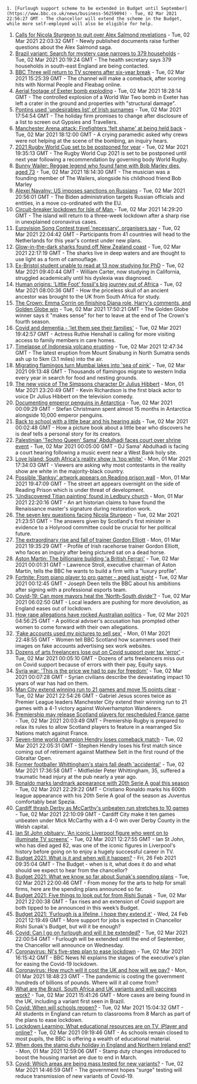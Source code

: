 
    1. [Furlough support scheme to be extended in Budget until September](https://www.bbc.co.uk/news/business-56259094) - Tue, 02 Mar 2021 22:56:27 GMT - The chancellor will extend the scheme in the Budget, while more self-employed will also be eligible for help.
1. [Calls for Nicola Sturgeon to quit over Alex Salmond revelations](https://www.bbc.co.uk/news/uk-scotland-scotland-politics-56259056) - Tue, 02 Mar 2021 22:03:32 GMT - Newly published documents raise further questions about the Alex Salmond saga.
1. [Brazil variant: Search for mystery case narrows to 379 households](https://www.bbc.co.uk/news/uk-56254979) - Tue, 02 Mar 2021 20:19:24 GMT - The health secretary says 379 households in south-east England are being contacted.
1. [BBC Three will return to TV screens after six-year break](https://www.bbc.co.uk/news/entertainment-arts-56251020) - Tue, 02 Mar 2021 15:25:39 GMT - The channel will make a comeback, after scoring hits with Normal People and Fleabag online.
1. [Aerial footage of Exeter bomb exploding](https://www.bbc.co.uk/news/uk-england-devon-56257366) - Tue, 02 Mar 2021 18:28:14 GMT - The controlled explosion of a World War Two bomb in Exeter has left a crater in the ground and properties with "structural damage".
1. [Pontins used 'undesirables list' of Irish surnames](https://www.bbc.co.uk/news/business-56246848) - Tue, 02 Mar 2021 17:54:54 GMT - The holiday firm promises to change after disclosure of a list to screen out Gypsies and Travellers.
1. [Manchester Arena attack: Firefighters 'felt shame' at being held back](https://www.bbc.co.uk/news/uk-england-manchester-56241659) - Tue, 02 Mar 2021 18:12:00 GMT - A crying paramedic asked why crews were not helping at the scene of the bombing, an inquiry hears.
1. [2021 Rugby World Cup set to be postponed for year](https://www.bbc.co.uk/sport/rugby-union/56257270) - Tue, 02 Mar 2021 19:35:13 GMT - The Rugby World Cup 2021 is set to be postponed until next year following a recommendation by governing body World Rugby.
1. [Bunny Wailer: Reggae legend who found fame with Bob Marley dies, aged 73](https://www.bbc.co.uk/news/entertainment-arts-56256885) - Tue, 02 Mar 2021 18:14:30 GMT - The musician was a founding member of The Wailers, alongside his childhood friend Bob Marley
1. [Alexei Navalny: US imposes sanctions on Russians](https://www.bbc.co.uk/news/world-us-canada-56255694) - Tue, 02 Mar 2021 20:56:01 GMT - The Biden administration targets Russian officials and entities, in a move co-ordinated with the EU.
1. [Circuit-breaker lockdown for Isle of Man  ](https://www.bbc.co.uk/news/world-europe-isle-of-man-56245100) - Tue, 02 Mar 2021 14:29:20 GMT - The island will return to a three-week lockdown after a sharp rise in unexplained coronavirus cases.
1. [Eurovision Song Contest travel 'necessary', organisers say](https://www.bbc.co.uk/news/entertainment-arts-56243857) - Tue, 02 Mar 2021 22:04:42 GMT - Participants from 41 countries will head to the Netherlands for this year's contest under new plans.
1. [Glow-in-the-dark sharks found off New Zealand coast](https://www.bbc.co.uk/news/world-asia-56256808) - Tue, 02 Mar 2021 22:17:19 GMT - The sharks live in deep waters and are thought to use light as a form of camouflage.
1. [Ex-Bristol student unable to read at 13 now studying for PhD](https://www.bbc.co.uk/news/uk-england-bristol-56249776) - Tue, 02 Mar 2021 09:40:44 GMT - William Carter, now studying in California, struggled academically until his dyslexia was diagnosed.
1. [Human origins: 'Little Foot' fossil's big journey out of Africa](https://www.bbc.co.uk/news/science-environment-56241509) - Tue, 02 Mar 2021 08:00:36 GMT - How the priceless skull of an ancient ancestor was brought to the UK from South Africa for study.
1. [The Crown: Emma Corrin on finishing Diana role, Harry's comments, and Golden Globe win](https://www.bbc.co.uk/news/entertainment-arts-56253651) - Tue, 02 Mar 2021 17:50:21 GMT - The Golden Globe winner says it "makes sense" for her to leave at the end of The Crown's fourth season.
1. [Covid and dementia - 'let them see their families'](https://www.bbc.co.uk/news/health-56258657) - Tue, 02 Mar 2021 19:42:57 GMT - Actress Ruthie Henshall is calling for more visiting access to family members in care homes.
1. [Timelapse of Indonesia volcano erupting](https://www.bbc.co.uk/news/world-asia-56253470) - Tue, 02 Mar 2021 12:47:34 GMT - The latest eruption from Mount Sinabung in North Sumatra sends ash up to 5km (3.1 miles) into the air.
1. [Migrating flamingos turn Mumbai lakes into 'sea of pink'](https://www.bbc.co.uk/news/world-asia-india-56250443) - Tue, 02 Mar 2021 09:13:48 GMT - Thousands of flamingos migrate to western India every year in search for food and nesting grounds.
1. [The new voice of The Simpsons character Dr Julius Hibbert](https://www.bbc.co.uk/news/world-us-canada-56247935) - Mon, 01 Mar 2021 23:20:49 GMT - Kevin Richardson is the first black actor to voice Dr Julius Hibbert on the television comedy.
1. [Documenting emperor penguins in Antarctica](https://www.bbc.co.uk/news/in-pictures-55857380) - Tue, 02 Mar 2021 00:09:29 GMT - Stefan Christmann spent almost 15 months in Antarctica alongside 10,000 emperor penguins.
1. [Back to school with a little bear and his hearing aids](https://www.bbc.co.uk/news/entertainment-arts-56216508) - Tue, 02 Mar 2021 00:02:48 GMT - How a picture book about a little bear who discovers he is deaf tells a personal story for its creators.
1. [Palestinian 'Techno Queen' Sama' Abdulhadi faces court over shrine event](https://www.bbc.co.uk/news/world-middle-east-56244886) - Tue, 02 Mar 2021 00:05:00 GMT - DJ Sama' Abdulhadi is facing a court hearing following a music event near a West Bank holy site.
1. [Love Island: South Africa's reality show is 'too white'](https://www.bbc.co.uk/news/world-africa-56244227) - Mon, 01 Mar 2021 17:34:03 GMT - Viewers are asking why most contestants in the reality show are white in the majority-black country.
1. [Possible 'Banksy' artwork appears on Reading prison wall](https://www.bbc.co.uk/news/uk-england-berkshire-56231364) - Mon, 01 Mar 2021 19:47:09 GMT - The street art appears overnight on the side of Reading Prison which is under threat of development.
1. ['Undiscovered Titian painting' found in Ledbury church](https://www.bbc.co.uk/news/uk-england-hereford-worcester-56241825) - Mon, 01 Mar 2021 22:20:16 GMT - An art historian claims to have found the Renaissance master's signature during restoration work.
1. [The seven key questions facing Nicola Sturgeon](https://www.bbc.co.uk/news/uk-scotland-scotland-politics-56258226) - Tue, 02 Mar 2021 21:23:51 GMT - The answers given by Scotland's first minister in evidence to a Holyrood committee could be crucial for her political future.
1. [The extraordinary rise and fall of trainer Gordon Elliott](https://www.bbc.co.uk/sport/horse-racing/56230013) - Mon, 01 Mar 2021 19:35:29 GMT - Profile of Irish racehorse trainer Gordon Elliott, who faces an inquiry after being pictured sat on a dead horse.
1. [Aston Martin: The billionaire building 'a British Ferrari'](https://www.bbc.co.uk/news/business-56245666) - Tue, 02 Mar 2021 00:01:31 GMT - Lawrence Stroll, executive chairman of Aston Martin, tells the BBC he wants to build a firm with a "luxury profile".
1. [Fortnite: From piano player to pro gamer - aged just eight](https://www.bbc.co.uk/news/technology-56239242) - Tue, 02 Mar 2021 00:12:45 GMT - Joseph Deen tells the BBC about his ambitions after signing with a professional esports team.
1. [Covid-19: Can more mayors heal the 'North-South divide'?](https://www.bbc.co.uk/news/uk-politics-56215352) - Tue, 02 Mar 2021 06:02:50 GMT - Local leaders are pushing for more devolution, as England eases out of lockdown.
1. [How rape allegations have rocked Australian politics](https://www.bbc.co.uk/news/world-australia-56178290) - Tue, 02 Mar 2021 04:56:25 GMT - A political adviser's accusation has prompted other women to come forward with their own allegations.
1. ['Fake accounts used my pictures to sell sex'](https://www.bbc.co.uk/news/uk-scotland-56182060) - Mon, 01 Mar 2021 22:48:55 GMT - Women tell BBC Scotland how scammers used their images on fake accounts advertising sex work websites.
1. [Dozens of arts freelancers lose out on Covid support over tax 'error'](https://www.bbc.co.uk/news/entertainment-arts-56236997) - Tue, 02 Mar 2021 00:05:10 GMT - Dozens of arts freelancers miss out on Covid support because of errors with their pay, Equity says.
1. [Syria war: 'This is the price we had to pay for freedom'](https://www.bbc.co.uk/news/world-middle-east-56154584) - Tue, 02 Mar 2021 00:07:28 GMT - Syrian civilians describe the devastating impact 10 years of war has had on them.
1. [Man City extend winning run to 21 games and move 15 points clear](https://www.bbc.co.uk/sport/football/56164087) - Tue, 02 Mar 2021 22:54:26 GMT - Gabriel Jesus scores twice as Premier League leaders Manchester City extend their winning run to 21 games with a 4-1 victory against Wolverhampton Wanderers.
1. [Premiership may release Scotland players for rescheduled France game](https://www.bbc.co.uk/sport/rugby-union/56260018) - Tue, 02 Mar 2021 20:03:49 GMT - Premiership Rugby is prepared to relax its rules to allow Scotland players to feature in a rearranged Six Nations match against France.
1. [Seven-time world champion Hendry loses comeback match](https://www.bbc.co.uk/sport/snooker/56260606) - Tue, 02 Mar 2021 22:05:31 GMT - Stephen Hendry loses his first match since coming out of retirement against Matthew Selt in the first round of the Gibraltar Open.
1. [Former footballer Whittingham's stairs fall death 'accidental'](https://www.bbc.co.uk/news/uk-wales-56250437) - Tue, 02 Mar 2021 17:36:58 GMT - Midfielder Peter Whittingham, 35, suffered a traumatic head injury at the pub nearly a year ago.
1. [Ronaldo marks landmark appearance with 20th Serie A goal this season](https://www.bbc.co.uk/sport/football/56260966) - Tue, 02 Mar 2021 22:29:22 GMT - Cristiano Ronaldo marks his 600th league appearance with his 20th Serie A goal of the season as Juventus comfortably beat Spezia.
1. [Cardiff thrash Derby as McCarthy's unbeaten run stretches to 10 games](https://www.bbc.co.uk/sport/football/56163879) - Tue, 02 Mar 2021 22:10:09 GMT - Cardiff City make it ten games unbeaten under Mick McCarthy with a 4-0 win over Derby County in the Welsh capital.
1. [Ian St John obituary: 'An iconic Liverpool figure who went on to illuminate TV screens'](https://www.bbc.co.uk/sport/football/56253099) - Tue, 02 Mar 2021 12:27:55 GMT - Ian St John, who has died aged 82, was one of the iconic figures in Liverpool's history before going on to enjoy a hugely successful career in TV.
1. [Budget 2021: What is it and when will it happen?](https://www.bbc.co.uk/news/business-55765868) - Fri, 26 Feb 2021 09:35:04 GMT - The Budget - when is it, what does it do and what should we expect to hear from the chancellor?
1. [Budget 2021: What we know so far about Sunak's spending plans](https://www.bbc.co.uk/news/business-56250985) - Tue, 02 Mar 2021 22:00:46 GMT - From money for the arts to help for small firms, here are the spending plans announced so far.
1. [Budget 2021: Five things to look out for from Rishi Sunak](https://www.bbc.co.uk/news/business-56207194) - Tue, 02 Mar 2021 22:00:38 GMT - Tax rises and an extension of Covid support are both tipped to be announced in this week’s Budget.
1. [Budget 2021: 'Furlough is a lifeline, I hope they extend it'](https://www.bbc.co.uk/news/business-56104411) - Wed, 24 Feb 2021 12:19:49 GMT - More support for jobs is expected in Chancellor Rishi Sunak's Budget, but will it be enough?
1. [Covid: Can I go on furlough and will it be extended?](https://www.bbc.co.uk/news/explainers-52135342) - Tue, 02 Mar 2021 22:00:54 GMT - Furlough will be extended until the end of September, the Chancellor will announce on Wednesday.
1. [Coronavirus: NI's five-step plan to ease lockdown](https://www.bbc.co.uk/news/uk-northern-ireland-56161789) - Tue, 02 Mar 2021 16:15:42 GMT - BBC News NI explains the stages of the executive's plan for easing the Covid-19 lockdown.
1. [Coronavirus: How much will it cost the UK and how will we pay?](https://www.bbc.co.uk/news/business-52663523) - Mon, 01 Mar 2021 18:48:23 GMT - The pandemic is costing the government hundreds of billions of pounds. Where will it all come from?
1. [What are the Brazil, South Africa and UK variants and will vaccines work?](https://www.bbc.co.uk/news/health-55659820) - Tue, 02 Mar 2021 15:41:26 GMT - More cases are being found in the UK, including a variant first seen in Brazil.
1. [Covid: When will schools reopen?](https://www.bbc.co.uk/news/education-51643556) - Tue, 02 Mar 2021 15:04:32 GMT - All students in England can return to classrooms from 8 March as part of the plans to ease lockdown.
1. [Lockdown Learning: What educational resources are on TV, iPlayer and online?](https://www.bbc.co.uk/news/education-55591821) - Tue, 02 Mar 2021 09:19:46 GMT - As schools remain closed to most pupils, the BBC is offering a wealth of educational material.
1. [When does the stamp duty holiday in England and Northern Ireland end?](https://www.bbc.co.uk/news/business-53319433) - Mon, 01 Mar 2021 12:59:06 GMT - Stamp duty changes introduced to boost the housing market are due to end in March.
1. [Covid: Which areas are being mass tested for new variants?](https://www.bbc.co.uk/news/explainers-54872039) - Tue, 02 Mar 2021 14:46:59 GMT - The government hopes "surge" testing will reduce transmission of new variants of Covid-19.

